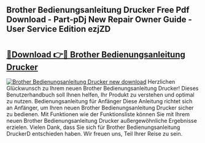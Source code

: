 ## Brother Bedienungsanleitung Drucker Free Pdf Download - Part-pDj New Repair Owner Guide - User Service Edition ezjZD

# <h2><a href="http://df5a0d.blite.top/?on=Brother+Bedienungsanleitung+Drucker">🔗Download 👉🔴 Brother Bedienungsanleitung Drucker</a></h2>

[![Brother Bedienungsanleitung Drucker new download](https://i.imgur.com/lujVjoI.png)](http://df5a0d.blite.top/?on=Brother+Bedienungsanleitung+Drucker)
Herzlichen Glückwunsch zu Ihrem neuen Brother Bedienungsanleitung Drucker! Dieses Benutzerhandbuch soll Ihnen helfen, Ihr Produkt zu verstehen und optimal zu nutzen. Bedienungsanleitung für Anfänger Diese Anleitung richtet sich an Anfänger, um Ihren neuen Brother Bedienungsanleitung Drucker sicher zu bedienen. Mit Funktionen wie der Funktionsliste können Sie mit Ihrem neuen Brother Bedienungsanleitung Drucker außergewöhnliche Ergebnisse erzielen. Vielen Dank, dass Sie sich für Brother Bedienungsanleitung DruckerD entschieden haben. Wir freuen uns, Teil Ihrer Reise zu sein.
